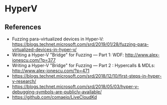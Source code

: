 # HyperV

## References

- Fuzzing para-virtualized devices in Hyper-V: https://blogs.technet.microsoft.com/srd/2019/01/28/fuzzing-para-virtualized-devices-in-hyper-v/
- Writing a Hyper-V "Bridge" for Fuzzing — Part 1: WDF: http://www.alex-ionescu.com/?p=377
- Writing a Hyper-V "Bridge" for Fuzzing — Part 2 : Hypercalls & MDLs: http://www.alex-ionescu.com/?p=471
- https://blogs.technet.microsoft.com/srd/2018/12/10/first-steps-in-hyper-v-research/
- https://blogs.technet.microsoft.com/srd/2018/05/03/hyper-v-debugging-symbols-are-publicly-available/
- https://github.com/comaeio/LiveCloudKd
